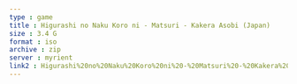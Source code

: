 ```yaml
---
type : game
title : Higurashi no Naku Koro ni - Matsuri - Kakera Asobi (Japan)
size : 3.4 G
format : iso
archive : zip
server : myrient
link2 : Higurashi%20no%20Naku%20Koro%20ni%20-%20Matsuri%20-%20Kakera%20Asobi%20%28Japan%29
---
```


